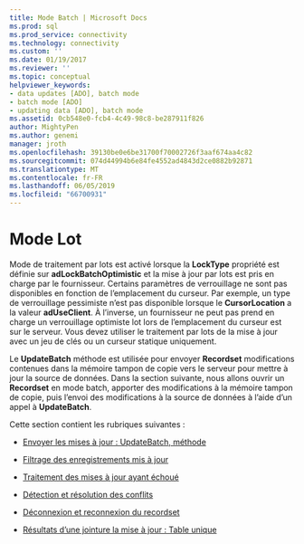 ```yaml
---
title: Mode Batch | Microsoft Docs
ms.prod: sql
ms.prod_service: connectivity
ms.technology: connectivity
ms.custom: ''
ms.date: 01/19/2017
ms.reviewer: ''
ms.topic: conceptual
helpviewer_keywords:
- data updates [ADO], batch mode
- batch mode [ADO]
- updating data [ADO], batch mode
ms.assetid: 0cb548e0-fcb4-4c49-98c8-be287911f826
author: MightyPen
ms.author: genemi
manager: jroth
ms.openlocfilehash: 39130be0e6be31700f70002726f3aaf674aa4c82
ms.sourcegitcommit: 074d44994b6e84fe4552ad4843d2ce0882b92871
ms.translationtype: MT
ms.contentlocale: fr-FR
ms.lasthandoff: 06/05/2019
ms.locfileid: "66700931"
---
```

# <a name="batch-mode"></a>Mode Lot
Mode de traitement par lots est activé lorsque la **LockType** propriété est définie sur **adLockBatchOptimistic** et la mise à jour par lots est pris en charge par le fournisseur. Certains paramètres de verrouillage ne sont pas disponibles en fonction de l’emplacement du curseur. Par exemple, un type de verrouillage pessimiste n’est pas disponible lorsque le **CursorLocation** a la valeur **adUseClient**. À l’inverse, un fournisseur ne peut pas prend en charge un verrouillage optimiste lot lors de l’emplacement du curseur est sur le serveur. Vous devez utiliser le traitement par lots de la mise à jour avec un jeu de clés ou un curseur statique uniquement.  
  
 Le **UpdateBatch** méthode est utilisée pour envoyer **Recordset** modifications contenues dans la mémoire tampon de copie vers le serveur pour mettre à jour la source de données. Dans la section suivante, nous allons ouvrir un **Recordset** en mode batch, apporter des modifications à la mémoire tampon de copie, puis l’envoi des modifications à la source de données à l’aide d’un appel à **UpdateBatch**.  
  
 Cette section contient les rubriques suivantes :  
  
-   [Envoyer les mises à jour : UpdateBatch, méthode](../../../ado/guide/data/sending-the-updates-updatebatch-method.md)  
  
-   [Filtrage des enregistrements mis à jour](../../../ado/guide/data/filtering-for-updated-records.md)  
  
-   [Traitement des mises à jour ayant échoué](../../../ado/guide/data/dealing-with-failed-updates.md)  
  
-   [Détection et résolution des conflits](../../../ado/guide/data/detecting-and-resolving-conflicts.md)  
  
-   [Déconnexion et reconnexion du recordset](../../../ado/guide/data/disconnecting-and-reconnecting-the-recordset.md)  
  
-   [Résultats d’une jointure la mise à jour : Table unique](../../../ado/guide/data/updating-joined-results-unique-table.md)
